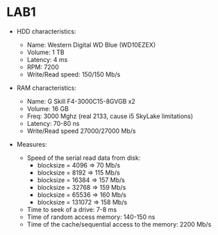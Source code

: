 # LAB1

* HDD characteristics: 
	* Name: Western Digital WD Blue (WD10EZEX)
	* Volume: 1 TB
	* Latency: 4 ms
	* RPM: 7200
	* Write/Read speed: 150/150 Mb/s

* RAM characteristics: 
	* Name: G Skill F4-3000C15-8GVGB x2
	* Volume: 16 GB
	* Freq: 3000 Mghz (real 2133, cause i5 SkyLake limitations)
	* Latency: 70-80 ns
	* Write/Read speed 27000/27000 Mb/s
	
* Measures:
	* Speed of the serial read data from disk: 
		* blocksize = 4096 => 70 Mb/s
		* blocksize = 8192 => 115 Mb/s
		* blocksize = 16384 => 157 Mb/s
		* blocksize = 32768 => 159 Mb/s
		* blocksize = 65536 => 160 Mb/s
		* blocksize = 131072 => 158 Mb/s
	* Time to seek of a drive: 7-8 ms
	* Time of random access memory: 140-150 ns
	* Time of the cache/sequential access to the memory: 2200 Mb/s